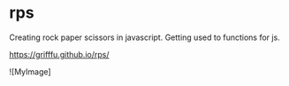# rps
Creating rock paper scissors in javascript. Getting used to functions for js.

https://grifffu.github.io/rps/

![MyImage] 
